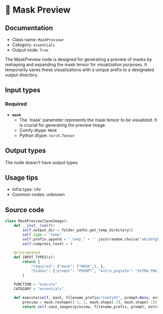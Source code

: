 # 🔧 Mask Preview
## Documentation
- Class name: `MaskPreview+`
- Category: `essentials`
- Output node: `True`

The MaskPreview node is designed for generating a preview of masks by reshaping and expanding the mask tensor for visualization purposes. It temporarily saves these visualizations with a unique prefix to a designated output directory.
## Input types
### Required
- **`mask`**
    - The 'mask' parameter represents the mask tensor to be visualized. It is crucial for generating the preview image.
    - Comfy dtype: `MASK`
    - Python dtype: `torch.Tensor`
## Output types
The node doesn't have output types
## Usage tips
- Infra type: `CPU`
- Common nodes: unknown


## Source code
```python
class MaskPreview(SaveImage):
    def __init__(self):
        self.output_dir = folder_paths.get_temp_directory()
        self.type = "temp"
        self.prefix_append = "_temp_" + ''.join(random.choice("abcdefghijklmnopqrstupvxyz") for x in range(5))
        self.compress_level = 4
    
    @classmethod
    def INPUT_TYPES(s):
        return {
            "required": {"mask": ("MASK",), },
            "hidden": {"prompt": "PROMPT", "extra_pnginfo": "EXTRA_PNGINFO"},
        }
    
    FUNCTION = "execute"
    CATEGORY = "essentials"

    def execute(self, mask, filename_prefix="ComfyUI", prompt=None, extra_pnginfo=None):
        preview = mask.reshape((-1, 1, mask.shape[-2], mask.shape[-1])).movedim(1, -1).expand(-1, -1, -1, 3)
        return self.save_images(preview, filename_prefix, prompt, extra_pnginfo)

```
